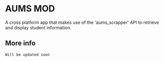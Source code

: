 # AUMS MOD

A cross platform app that makes use of the 'aums_scrapper' API to retrieve and display student information.

## More info
    
    Will be updated soon